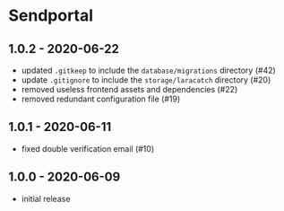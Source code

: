 # Sendportal

## 1.0.2 - 2020-06-22

- updated `.gitkeep` to include the `database/migrations` directory (#42)
- update `.gitignore` to include the `storage/laracatch` directory (#20)
- removed useless frontend assets and dependencies (#22)
- removed redundant configuration file (#19)

## 1.0.1 - 2020-06-11

- fixed double verification email (#10)

## 1.0.0 - 2020-06-09

- initial release